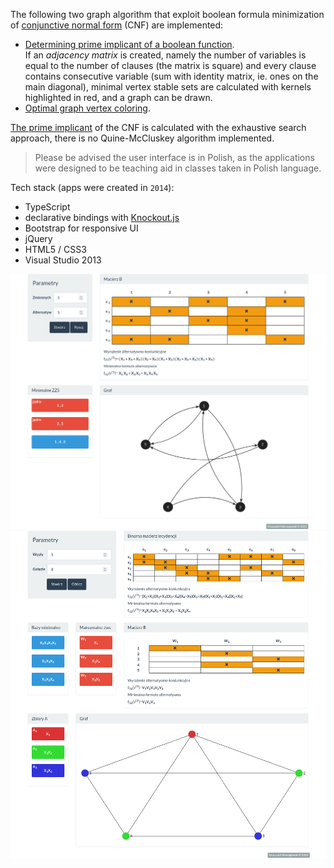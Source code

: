 The following two graph algorithm that exploit boolean formula minimization of [conjunctive normal form](https://en.wikipedia.org/wiki/Conjunctive_normal_form) (CNF) are implemented:
- [Determining prime implicant of a boolean function](https://mierzejk-wat.github.io/wak.htm).  
If an _adjacency matrix_ is created, namely the number of variables is equal to the number of clauses (the matrix is square) and every clause contains consecutive variable (sum with identity matrix, ie. ones on the main diagonal), minimal vertex stable sets are calculated with kernels highlighted in red, and a graph can be drawn.
- [Optimal graph vertex coloring](https://mierzejk-wat.github.io/index.htm).

[The prime implicant](https://en.wikipedia.org/wiki/Implicant) of the CNF is calculated with the exhaustive search approach, there is no Quine-McCluskey algorithm implemented.
> Please be advised the user interface is in Polish, as the applications were designed to be teaching aid in classes taken in Polish language.

Tech stack (apps were created in `2014`):
- TypeScript
- declarative bindings with [Knockout.js](https://knockoutjs.com/)
- Bootstrap for responsive UI
- jQuery
- HTML5 / CSS3
- Visual Studio 2013

![Determining prime implicant](imgs/Adjacency%20Matrix.png)  
![Graph vertex coloring](imgs/Graph%20Colouring.png)

